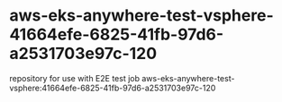 # aws-eks-anywhere-test-vsphere-41664efe-6825-41fb-97d6-a2531703e97c-120
repository for use with E2E test job aws-eks-anywhere-test-vsphere:41664efe-6825-41fb-97d6-a2531703e97c-120

